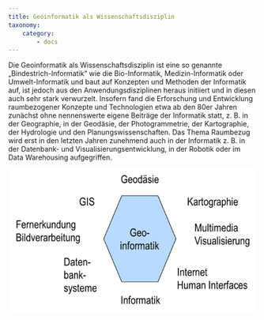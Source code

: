 ```yaml
---
title: Geoinformatik als Wissenschaftsdisziplin
taxonomy:
    category:
        - docs
---
```

Die Geoinformatik als Wissenschaftsdisziplin ist eine so genannte „Bindestrich-Informatik“ wie die Bio-Informatik, Medizin-Informatik oder Umwelt-Informatik und baut auf Konzepten und Methoden der Informatik auf, ist jedoch aus den Anwendungsdisziplinen heraus initiiert und in diesen auch sehr stark verwurzelt. Insofern fand die Erforschung und Entwicklung raumbezogener Konzepte und Technologien etwa ab den 80er Jahren zunächst ohne nennenswerte eigene Beiträge der Informatik statt, z. B. in der Geographie, in der Geodäsie, der Photogrammetrie, der Kartographie, der Hydrologie und den Planungswissenschaften. Das Thema Raumbezug wird erst in den letzten Jahren zunehmend auch in der Informatik z. B. in der Datenbank- und Visualisierungsentwicklung, in der Robotik oder im Data Warehousing aufgegriffen.

![Nachbarwissenschaften](GIS_dispziplin.png)
